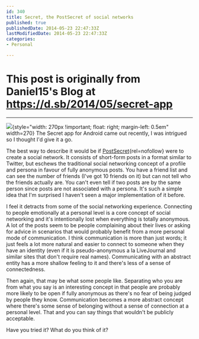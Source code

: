```yaml
---
id: 340
title: Secret, the PostSecret of social networks
published: true
publishedDate: 2014-05-23 22:47:33Z
lastModifiedDate: 2014-05-23 22:47:33Z
categories:
- Personal

---
```


# This post is originally from Daniel15's Blog at https://d.sb/2014/05/secret-app

---

![](http://dan.cx/blog-content/2014/05/secret-turtles.jpg){style="width: 270px !important; float: right; margin-left: 0.5em" width=270}
The Secret app for Android came out recently, I was intrigued so I thought I'd give it a go.

The best way to describe it would be if [PostSecret](http://postsecret.com/){rel=nofollow} were to create a social network. It consists of short-form posts in a format similar to Twitter, but eschews the traditional social networking concept of a profile and persona in favour of fully anonymous posts. You have a friend list and can see the number of friends (I've got 10 friends on it) but can not tell who the friends actually are. You can't even tell if two posts are by the same person since posts are not associated with a persona. It's such a simple idea that I'm surprised I haven't seen a major implementation of it before.

I feel it detracts from some of the social networking experience. Connecting to people emotionally at a personal level is a core concept of social networking and it's intentionally lost when everything is totally anonymous. A lot of the posts seem to be people complaining about their lives or asking for advice in scenarios that would probably benefit from a more personal mode of communication. I think communication is more than just words; it just feels a lot more natural and easier to connect to someone when they have an identity (even if it is pseudo-anonymous a la LiveJournal and similar sites that don't require real names). Communicating with an abstract entity has a more shallow feeling to it and there's less of a sense of connectedness.

Then again, that may be what some people like. Separating who you are from what you say is an interesting concept in that people are probably more likely to be open if fully anonymous as there's no fear of being judged by people they know. Communication becomes a more abstract concept where there's some sense of belonging without a sense of connection at a personal level. That and you can say things that wouldn't be publicly acceptable.

Have you tried it? What do you think of it?
